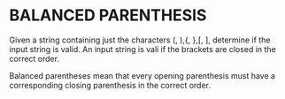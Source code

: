 # BALANCED PARENTHESIS

Given a string containing just the characters (, ),{, },[, ], determine if the input string is valid. An input string is vali if the brackets are closed in the correct order.

Balanced parentheses mean that every opening parenthesis must have a corresponding closing parenthesis in the correct order.